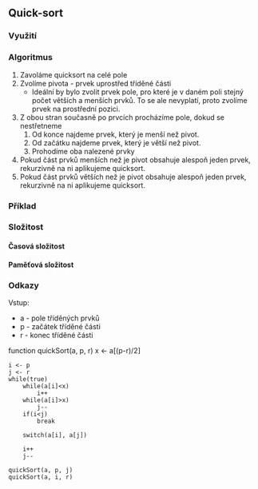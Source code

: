 ## Quick-sort
### Využití

### Algoritmus
1. Zavoláme quicksort na celé pole
2. Zvolíme pivota - prvek uprostřed tříděné části
	- Ideální by bylo zvolit prvek pole, pro které je v daném poli stejný počet větších a menších prvků. To se ale nevyplatí, proto zvolíme prvek na prostřední pozici.
3. Z obou stran současně po prvcích procházíme pole, dokud se nestřetneme
	1. Od konce najdeme prvek, který je menší než pivot.
	2. Od začátku najdeme prvek, který je větší než pivot.
	3. Prohodíme oba nalezené prvky
4. Pokud část prvků menších než je pivot obsahuje alespoň jeden prvek, rekurzivně na ni aplikujeme quicksort.
5. Pokud část prvků větších než je pivot obsahuje alespoň jeden prvek, rekurzivně na ni aplikujeme quicksort.

### Příklad


### Složitost
#### Časová složitost
#### Paměťová složitost
### Odkazy


Vstup:
- a - pole tříděných prvků
- p - začátek tříděné části
- r - konec tříděné části


function quickSort(a, p, r)
	x <- a[(p-r)/2]

	i <- p
	j <- r
	while(true)
		while(a[i]<x)
			i++
		while(a[i]>x)
			j--
		if(i<j)
			break

		switch(a[i], a[j])

		i++
		j--

	quickSort(a, p, j)
	quickSort(a, i, r)


